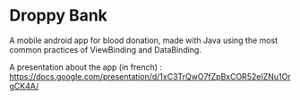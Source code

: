 # Droppy Bank
A mobile android app for blood donation, made with Java using the most common practices of ViewBinding and DataBinding.

A presentation about the app (in french) : https://docs.google.com/presentation/d/1xC3TrQwO7fZpBxCOR52eIZNu1OrgCK4A/
